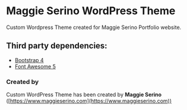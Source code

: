 # Maggie Serino WordPress Theme
Custom Wordpress Theme created for Maggie Serino Portfolio website.

## Third party dependencies:  
- [Bootstrap 4](https://getbootstrap.com/)  
- [Font Awesome 5](http://fontawesome.io/icons/)

### Created by
Custom WordPress Theme has been created by **Maggie Serino** ([https://www.maggieserino.com](https://www.maggieserino.com))
